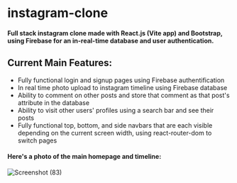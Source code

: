 ﻿# instagram-clone

#### Full stack instagram clone made with React.js (Vite app) and Bootstrap, using Firebase for an in-real-time database and user authentication.

## Current Main Features: 
  - Fully functional login and signup pages using Firebase authentification
  - In real time photo upload to instagram timeline using Firebase database
  - Ability to comment on other posts and store that comment as that post's attribute in the database
  - Ability to visit other users' profiles using a search bar and see their posts
  - Fully functional top, bottom, and side navbars that are each visible depending on the current screen width, using react-router-dom to switch pages

#### Here's a photo of the main homepage and timeline: 

![Screenshot (83)](https://github.com/bobbyroach/instagram-clone/assets/110302904/b6037ce7-b4dd-4d90-9b4f-936829637126)
